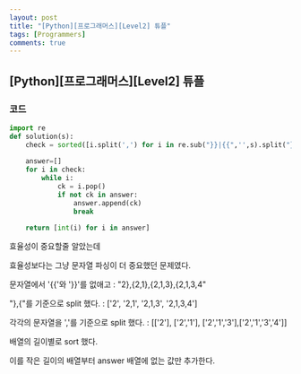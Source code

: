 ```yaml
---
layout: post
title: "[Python][프로그래머스][Level2] 튜플"
tags: [Programmers]
comments: true
---
```


## [Python][프로그래머스][Level2] 튜플

### 코드

```python
import re
def solution(s):
    check = sorted([i.split(',') for i in re.sub("}}|{{",'',s).split("},{")], key=lambda x: len(x))
    
    answer=[]
    for i in check:
        while i:
            ck = i.pop()
            if not ck in answer:
                answer.append(ck)
                break
    
    return [int(i) for i in answer]
```

효율성이 중요할줄 알았는데

효율성보다는 그냥 문자열 파싱이 더 중요했던 문제였다.

문자열에서 '{{'와 '}}'를 없애고  : "2},{2,1},{2,1,3},{2,1,3,4"

"},{"를 기준으로 split 했다.  : ['2', '2,1', '2,1,3', '2,1,3,4']

각각의 문자열을 ','를 기준으로 split 했다.  : [['2'], ['2','1'], ['2','1','3'],['2','1','3','4']]

배열의 길이별로 sort 했다.

이를 작은 길이의 배열부터 answer 배열에 없는 값만 추가한다.
